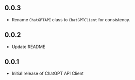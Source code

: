 ## 0.0.3

* Rename `ChatGPTAPI` class to `ChatGPTClient` for consistency.


## 0.0.2

* Update README


## 0.0.1

* Initial release of ChatGPT API Client
